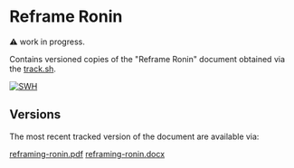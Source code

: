 # Reframe Ronin

:warning: work in progress.

Contains versioned copies of the "Reframe Ronin" document obtained via the [track.sh](./track.sh).

[![SWH](https://archive.softwareheritage.org/badge/origin/https://github.com/jhpoelen/ronin/)](https://archive.softwareheritage.org/browse/origin/?origin_url=https://github.com/jhpoelen/ronin)

## Versions

The most recent tracked version of the document are available via:

[reframing-ronin.pdf](./reframing-ronin.pdf)
[reframing-ronin.docx](./reframing-ronin.docx)
